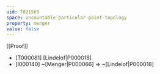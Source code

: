 ```yaml
---
uid: T021569
space: uncountable-particular-point-topology
property: menger
value: false
---
```

[[Proof]]

* [T000081] [Lindelof|P000018]
* [I000140] ~[Menger|P000066] => ~[Lindelof|P000018]

